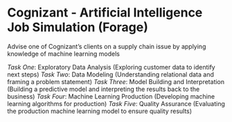 # Cognizant - Artificial Intelligence Job Simulation (Forage)
Advise one of Cognizant’s clients on a supply chain issue by applying knowledge of machine learning models

*Task One*: Exploratory Data Analysis (Exploring customer data to identify next steps)
*Task Two*: Data Modeling (Understanding relational data and framing a problem statement)
*Task Three*: Model Building and Interpretation (Building a predictive model and interpreting the results back to the business)
*Task Four*: Machine Learning Production (Developing machine learning algorithms for production)
*Task Five*: Quality Assurance (Evaluating the production machine learning model to ensure quality results)
